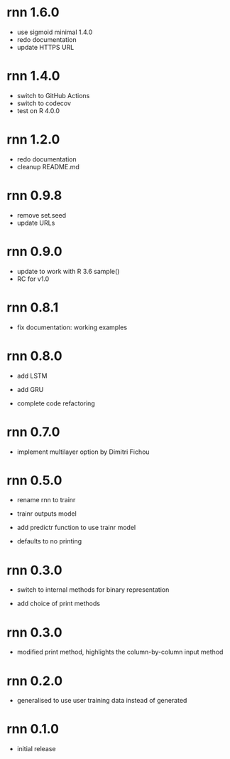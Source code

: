 rnn 1.6.0
===============

* use sigmoid minimal 1.4.0
* redo documentation
* update HTTPS URL


rnn 1.4.0
===============

* switch to GitHub Actions
* switch to codecov
* test on R 4.0.0


rnn 1.2.0
===============

* redo documentation
* cleanup README.md


rnn 0.9.8
===============

* remove set.seed
* update URLs


rnn 0.9.0
===============

* update to work with R 3.6 sample()
* RC for v1.0


rnn 0.8.1
===============

* fix documentation: working examples


rnn 0.8.0
===============

* add LSTM

* add GRU

* complete code refactoring


rnn 0.7.0
===============

* implement multilayer option by Dimitri Fichou

rnn 0.5.0
===================

* rename rnn to trainr

* trainr outputs model

* add predictr function to use trainr model

* defaults to no printing


rnn 0.3.0
===================

* switch to internal methods for binary representation

* add choice of print methods


rnn 0.3.0
===================

* modified print method, highlights the column-by-column input method


rnn 0.2.0
===================

* generalised to use user training data instead of generated

rnn 0.1.0
===================

* initial release
